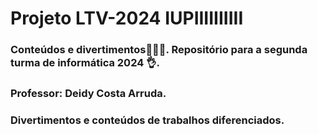 # Projeto LTV-2024 IUPIIIIIIIIII
### Conteúdos e divertimentos😮‍💨🧏. Repositório para a segunda turma de informática 2024 👌.
### Professor: Deidy Costa Arruda.
### Divertimentos e conteúdos de trabalhos diferenciados.


